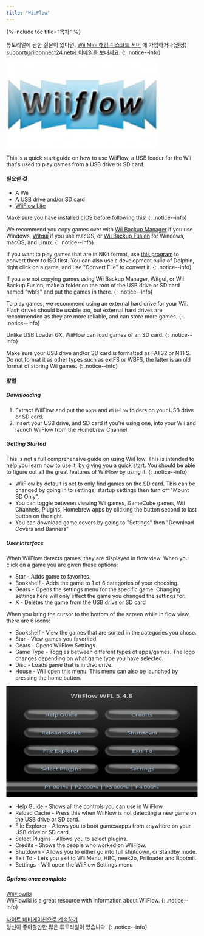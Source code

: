 ```yaml
---
title: "WiiFlow"
---
```


{% include toc title="목차" %}

튜토리얼에 관한 질문이 있다면, [Wii Mini 해킹 디스코드 서버](https://discord.gg/rc24) 에 가입하거나(권장) [support@riiconnect24.net에 이메일을 보내세요](mailto:support@riiconnect24.net).
{: .notice--info}

![WiiFlow](/images/wiiflowlogo.png)

This is a quick start guide on how to use WiiFlow, a USB loader for the Wii that's used to play games from a USB drive or SD card.

#### 필요한 것

* A Wii
* A USB drive and/or SD card
* [WiiFlow Lite](https://hbb1.oscwii.org/hbb/wiiflow/wiiflow.zip)

Make sure you have installed [cIOS](/cios) before following this!
{: .notice--info}

We recommend you copy games over with [Wii Backup Manager](/wiibackupmanager) if you use Windows, [Witgui](https://desairem.com/wordpress/category/witgui-download/) if you use macOS, or [Wii Backup Fusion](https://github.com/larsenv/Wii-Backup-Fusion) for Windows, macOS, and Linux.
{: .notice--info}

If you want to play games that are in NKit format, use [this program](https://gbatemp.net/download/nkit.36157/) to convert them to ISO first. You can also use a development build of Dolphin, right click on a game, and use "Convert File" to convert it.
{: .notice--info}

If you are not copying games using Wii Backup Manager, Witgui, or Wii Backup Fusion, make a folder on the root of the USB drive or SD card named "wbfs" and put the games in there.
{: .notice--info}

To play games, we recommend using an external hard drive for your Wii. Flash drives should be usable too, but external hard drives are recommended as they are more reliable, and can store more games.
{: .notice--info}

Unlike USB Loader GX, WiiFlow can load games of an SD card.
{: .notice--info}

Make sure your USB drive and/or SD card is formatted as FAT32 or NTFS. Do not format it as other types such as extFS or WBFS, the latter is an old format of storing Wii games.
{: .notice--info}

#### 방법

##### Downloading

1. Extract WiiFlow and put the `apps` and `WiiFlow` folders on your USB drive or SD card.
2. Insert your USB drive, and SD card if you're using one, into your Wii and launch WiiFlow from the Homebrew Channel.

##### Getting Started

This is not a full comprehensive guide on using WiiFlow. This is intended to help you learn how to use it, by giving you a quick start. You should be able to figure out all the great features of WiiFlow by using it.
{: .notice--info}

* WiiFlow by default is set to only find games on the SD card. This can be changed by going in to settings, startup settings then turn off "Mount SD Only".
* You can toggle between viewing Wii games, GameCube games, Wii Channels, Plugins, Homebrew apps by clicking the button second to last button on the right.
* You can download game covers by going to "Settings" then "Download Covers and Banners"

##### User Interface

When WiiFlow detects games, they are displayed in flow view. When you click on a game you are given these options:

* Star - Adds game to favorites.
* Bookshelf - Adds the game to 1 of 6 categories of your choosing.
* Gears - Opens the settings menu for the specific game. Changing settings here will only effect the game you changed the settings for.
* X - Deletes the game from the USB drive or SD card

When you bring the cursor to the bottom of the screen while in flow view, there are 6 icons:

* Bookshelf - View the games that are sorted in the categories you chose.
* Star - View games you favorited.
* Gears - Opens WiiFlow Settings.
* Game Type - Toggles between different types of apps/games. The logo changes depending on what game type you have selected.
* Disc - Loads game that is in disc drive.
* House - Will open this menu. This menu can also be launched by pressing the home button.

![WF_menu](images/WFmenu.png)

* Help Guide - Shows all the controls you can use in WiiFlow.
* Reload Cache - Press this when WiiFlow is not detecting a new game on the USB drive or SD card.
* File Explorer - Allows you to boot games/apps from anywhere on your USB drive or SD card.
* Select Plugins - Allows you to select plugins.
* Credits - Shows the people who worked on WiiFlow.
* Shutdown - Allows you to either go into full shutdown, or Standby mode.
* Exit To - Lets you exit to Wii Menu, HBC, neek2o, Priiloader and Bootmii.
* Settings - Will open the WiiFlow Settings menu

##### Options once complete

[WiiFlowiki](https://sites.google.com/site/WiiFlowiki4/)<br> WiiFlowiki is a great resource with information about WiiFlow.
{: .notice--info}

[사이트 네비게이션으로 계속하기](site-navigation)<br>당신이 좋아할만한 많은 튜토리얼이 있습니다.
{: .notice--info}

